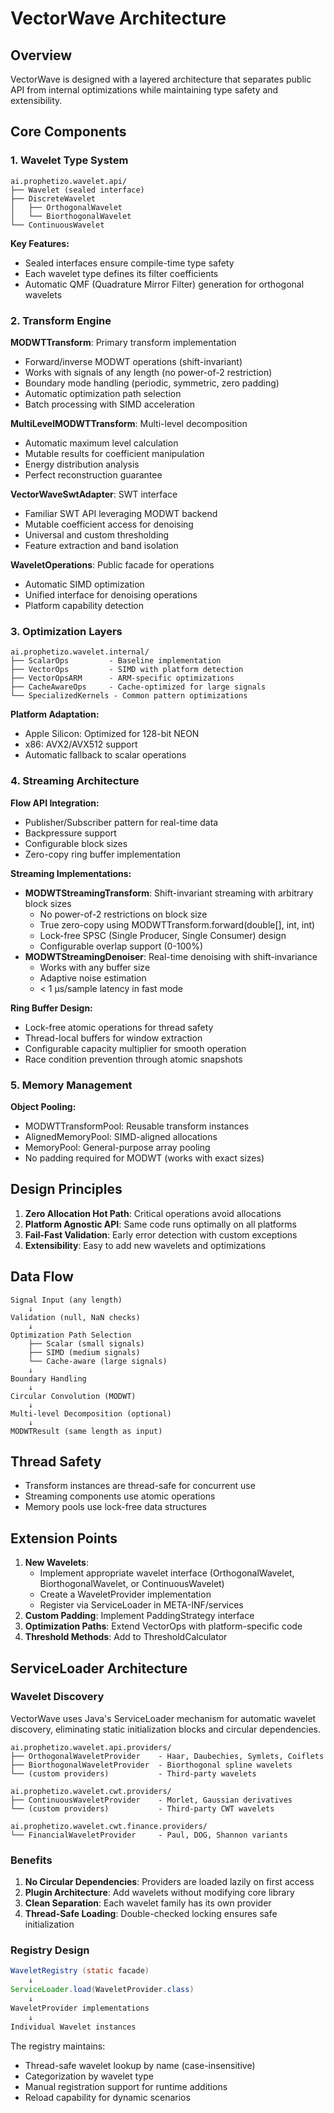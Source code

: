 # VectorWave Architecture

## Overview

VectorWave is designed with a layered architecture that separates public API from internal optimizations while maintaining type safety and extensibility.

## Core Components

### 1. Wavelet Type System

```
ai.prophetizo.wavelet.api/
├── Wavelet (sealed interface)
├── DiscreteWavelet
│   ├── OrthogonalWavelet
│   └── BiorthogonalWavelet
└── ContinuousWavelet
```

**Key Features:**
- Sealed interfaces ensure compile-time type safety
- Each wavelet type defines its filter coefficients
- Automatic QMF (Quadrature Mirror Filter) generation for orthogonal wavelets

### 2. Transform Engine

**MODWTTransform**: Primary transform implementation
- Forward/inverse MODWT operations (shift-invariant)
- Works with signals of any length (no power-of-2 restriction)
- Boundary mode handling (periodic, symmetric, zero padding)
- Automatic optimization path selection
- Batch processing with SIMD acceleration

**MultiLevelMODWTTransform**: Multi-level decomposition
- Automatic maximum level calculation
- Mutable results for coefficient manipulation
- Energy distribution analysis
- Perfect reconstruction guarantee

**VectorWaveSwtAdapter**: SWT interface
- Familiar SWT API leveraging MODWT backend
- Mutable coefficient access for denoising
- Universal and custom thresholding
- Feature extraction and band isolation

**WaveletOperations**: Public facade for operations
- Automatic SIMD optimization
- Unified interface for denoising operations
- Platform capability detection

### 3. Optimization Layers

```
ai.prophetizo.wavelet.internal/
├── ScalarOps         - Baseline implementation
├── VectorOps         - SIMD with platform detection
├── VectorOpsARM      - ARM-specific optimizations
├── CacheAwareOps     - Cache-optimized for large signals
└── SpecializedKernels - Common pattern optimizations
```

**Platform Adaptation:**
- Apple Silicon: Optimized for 128-bit NEON
- x86: AVX2/AVX512 support
- Automatic fallback to scalar operations

### 4. Streaming Architecture

**Flow API Integration:**
- Publisher/Subscriber pattern for real-time data
- Backpressure support
- Configurable block sizes
- Zero-copy ring buffer implementation

**Streaming Implementations:**
- **MODWTStreamingTransform**: Shift-invariant streaming with arbitrary block sizes
  - No power-of-2 restrictions on block size
  - True zero-copy using MODWTTransform.forward(double[], int, int)
  - Lock-free SPSC (Single Producer, Single Consumer) design
  - Configurable overlap support (0-100%)
- **MODWTStreamingDenoiser**: Real-time denoising with shift-invariance
  - Works with any buffer size
  - Adaptive noise estimation
  - < 1 µs/sample latency in fast mode

**Ring Buffer Design:**
- Lock-free atomic operations for thread safety
- Thread-local buffers for window extraction
- Configurable capacity multiplier for smooth operation
- Race condition prevention through atomic snapshots

### 5. Memory Management

**Object Pooling:**
- MODWTTransformPool: Reusable transform instances
- AlignedMemoryPool: SIMD-aligned allocations
- MemoryPool: General-purpose array pooling
- No padding required for MODWT (works with exact sizes)

## Design Principles

1. **Zero Allocation Hot Path**: Critical operations avoid allocations
2. **Platform Agnostic API**: Same code runs optimally on all platforms
3. **Fail-Fast Validation**: Early error detection with custom exceptions
4. **Extensibility**: Easy to add new wavelets and optimizations

## Data Flow

```
Signal Input (any length)
    ↓
Validation (null, NaN checks)
    ↓
Optimization Path Selection
    ├── Scalar (small signals)
    ├── SIMD (medium signals)
    └── Cache-aware (large signals)
    ↓
Boundary Handling
    ↓
Circular Convolution (MODWT)
    ↓
Multi-level Decomposition (optional)
    ↓
MODWTResult (same length as input)
```

## Thread Safety

- Transform instances are thread-safe for concurrent use
- Streaming components use atomic operations
- Memory pools use lock-free data structures

## Extension Points

1. **New Wavelets**: 
   - Implement appropriate wavelet interface (OrthogonalWavelet, BiorthogonalWavelet, or ContinuousWavelet)
   - Create a WaveletProvider implementation
   - Register via ServiceLoader in META-INF/services
2. **Custom Padding**: Implement PaddingStrategy interface
3. **Optimization Paths**: Extend VectorOps with platform-specific code
4. **Threshold Methods**: Add to ThresholdCalculator

## ServiceLoader Architecture

### Wavelet Discovery

VectorWave uses Java's ServiceLoader mechanism for automatic wavelet discovery, eliminating static initialization blocks and circular dependencies.

```
ai.prophetizo.wavelet.api.providers/
├── OrthogonalWaveletProvider    - Haar, Daubechies, Symlets, Coiflets
├── BiorthogonalWaveletProvider  - Biorthogonal spline wavelets
└── (custom providers)           - Third-party wavelets

ai.prophetizo.wavelet.cwt.providers/
├── ContinuousWaveletProvider    - Morlet, Gaussian derivatives
└── (custom providers)           - Third-party CWT wavelets

ai.prophetizo.wavelet.cwt.finance.providers/
└── FinancialWaveletProvider     - Paul, DOG, Shannon variants
```

### Benefits

1. **No Circular Dependencies**: Providers are loaded lazily on first access
2. **Plugin Architecture**: Add wavelets without modifying core library
3. **Clean Separation**: Each wavelet family has its own provider
4. **Thread-Safe Loading**: Double-checked locking ensures safe initialization

### Registry Design

```java
WaveletRegistry (static facade)
    ↓
ServiceLoader.load(WaveletProvider.class)
    ↓
WaveletProvider implementations
    ↓
Individual Wavelet instances
```

The registry maintains:
- Thread-safe wavelet lookup by name (case-insensitive)
- Categorization by wavelet type
- Manual registration support for runtime additions
- Reload capability for dynamic scenarios